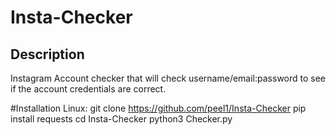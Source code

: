 # Insta-Checker

## Description 
Instagram Account checker that will check username/email:password to see if the account credentials are correct.

#Installation
Linux:
  git clone https://github.com/peel1/Insta-Checker
  pip install requests
  cd Insta-Checker
  python3 Checker.py

